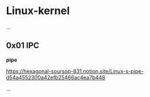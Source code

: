 # Linux-kernel



...

## 0x01 IPC

**pipe**

https://hexagonal-soursop-831.notion.site/Linux-s-pipe-d54a4552300a42efb25466ac4ea7b448

...

